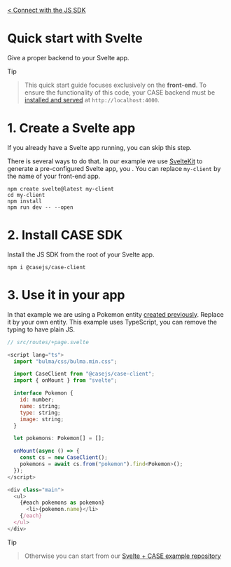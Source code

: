[< Connect with the JS SDK](connect.md)

# Quick start with Svelte

Give a proper backend to your Svelte app.

> [!Tip]

> This quick start guide focuses exclusively on the **front-end**. To ensure the functionality of this code, your CASE backend must be [installed and served](../install.md) at `http://localhost:4000`.

# 1. Create a Svelte app

If you already have a Svelte app running, you can skip this step.

There is several ways to do that. In our example we use [SvelteKit](https://kit.svelte.dev/) to generate a pre-configured Svelte app, you . You can replace `my-client` by the name of your front-end app.

```
npm create svelte@latest my-client
cd my-client
npm install
npm run dev -- --open
```

# 2. Install CASE SDK

Install the JS SDK from the root of your Svelte app.

```
npm i @casejs/case-client
```

# 3. Use it in your app

In that example we are using a Pokemon entity [created previously](../entities.md). Replace it by your own entity. This example uses TypeScript, you can remove the typing to have plain JS.

```js
// src/routes/+page.svelte

<script lang="ts">
  import "bulma/css/bulma.min.css";

  import CaseClient from "@casejs/case-client";
  import { onMount } from "svelte";

  interface Pokemon {
    id: number;
    name: string;
    type: string;
    image: string;
  }

  let pokemons: Pokemon[] = [];

  onMount(async () => {
    const cs = new CaseClient();
    pokemons = await cs.from("pokemon").find<Pokemon>();
  });
</script>

<div class="main">
  <ul>
    {#each pokemons as pokemon}
      <li>{pokemon.name}</li>
    {/each}
  </ul>
</div>

```

> [!Tip]

> Otherwise you can start from our [Svelte + CASE example repository](https://github.com/casejs/front-end-starters)
